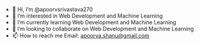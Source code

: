 - 👋 Hi, I’m @apoorvsrivastava270
- 👀 I’m interested in Web Development and Machine Learning
- 🌱 I’m currently learning Web Development and Machine Learning
- 💞️ I’m looking to collaborate on Web Development and Machine Learning
- 📫 How to reach me Email: apoorva.shanu@gmail.com

<!---
apoorvsrivastava270/apoorvsrivastava270 is a ✨ special ✨ repository because its `README.md` (this file) appears on your GitHub profile.
You can click the Preview link to take a look at your changes.
--->
